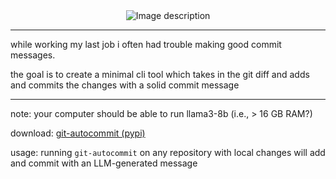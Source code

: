 
<div align="center">
  <img src="https://github.com/user-attachments/assets/400a7e7e-443b-4525-a617-071d895df704" alt="Image description" />
</div>

-------------

while working my last job i often had trouble making good commit
messages.

the goal is to create a minimal cli tool which takes in the git diff and adds and commits the changes with a solid commit message

-------------

note: your computer should be able to run llama3-8b (i.e., > 16 GB RAM?)

download: [git-autocommit (pypi)](https://pypi.org/project/git-autocommit/0.1.0/)

usage: running `git-autocommit` on any repository with local changes will add and commit with an LLM-generated message
